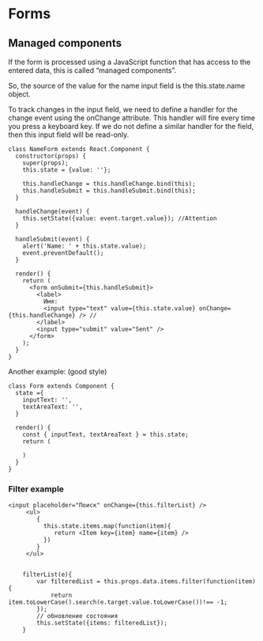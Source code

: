 # Forms

## Managed components

If the form is processed using a JavaScript function that has access to the entered data, this is called “managed components”. 

So, the source of the value for the name input field is the this.state.name object.

To track changes in the input field, we need to define a handler for the change event using the onChange attribute. 
This handler will fire every time you press a keyboard key. 
If we do not define a similar handler for the field, then this input field will be read-only.

```
class NameForm extends React.Component {
  constructor(props) {
    super(props);
    this.state = {value: ''};

    this.handleChange = this.handleChange.bind(this);
    this.handleSubmit = this.handleSubmit.bind(this);
  }

  handleChange(event) {
    this.setState({value: event.target.value}); //Attention
  }

  handleSubmit(event) {
    alert('Name: ' + this.state.value);
    event.preventDefault();
  }

  render() {
    return (
      <form onSubmit={this.handleSubmit}>
        <label>
          Имя:
          <input type="text" value={this.state.value} onChange={this.handleChange} /> //
        </label>
        <input type="submit" value="Sent" />
      </form>
    );
  }
}
```

Another example: (good style)

```
class Form extends Component {
  state ={
    inputText: '',
    textAreaText: '',
  }

  render() {
    const { inputText, textAreaText } = this.state;
    return (

    )
  }
}
```

### Filter example 

```
<input placeholder="Поиск" onChange={this.filterList} />
     <ul>
        {
          this.state.items.map(function(item){
             return <Item key={item} name={item} />
          })
        }
     </ul>


    filterList(e){
        var filteredList = this.props.data.items.filter(function(item){
            return item.toLowerCase().search(e.target.value.toLowerCase())!== -1;
        });
        // обновление состояния
        this.setState({items: filteredList});
    }
```
